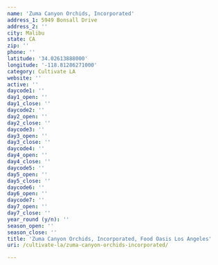 ```yaml
---
name: 'Zuma Canyon Orchids, Incorporated'
address_1: 5949 Bonsall Drive
address_2: ''
city: Malibu
state: CA
zip: ''
phone: ''
latitude: '34.02613888000'
longitude: '-118.81286271000'
category: Cultivate LA
website: ''
active: ''
daycode1: ''
day1_open: ''
day1_close: ''
daycode2: ''
day2_open: ''
day2_close: ''
daycode3: ''
day3_open: ''
day3_close: ''
daycode4: ''
day4_open: ''
day4_close: ''
daycode5: ''
day5_open: ''
day5_close: ''
daycode6: ''
day6_open: ''
daycode7: ''
day7_open: ''
day7_close: ''
year_round (y/n): ''
season_open: ''
season_close: ''
title: 'Zuma Canyon Orchids, Incorporated, Food Oasis Los Angeles'
uri: /cultivate-la/zuma-canyon-orchids-incorporated/

---
```

